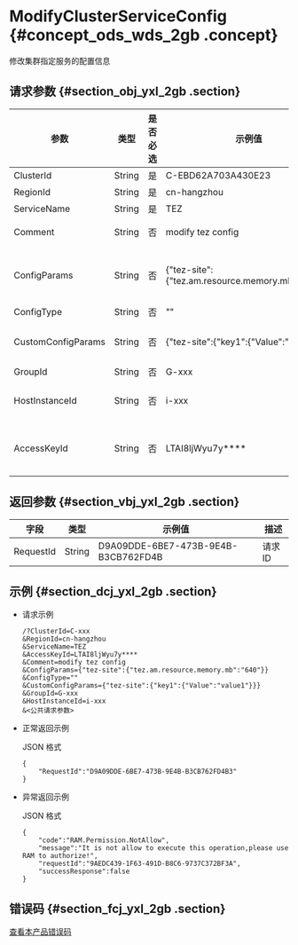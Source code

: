 # ModifyClusterServiceConfig {#concept_ods_wds_2gb .concept}

修改集群指定服务的配置信息

## 请求参数 {#section_obj_yxl_2gb .section}

|参数|类型|是否必选|示例值|描述|
|--|--|----|---|--|
|ClusterId|String|是|C-EBD62A703A430E23|集群 ID|
|RegionId|String|是|cn-hangzhou|RegionID|
|ServiceName|String|是|TEZ|服务名称|
|Comment|String|否|modify tez config|本次修改的备注信息|
|ConfigParams|String|否|\{"tez-site":\{"tez.am.resource.memory.mb":"640"\}\}|本次修改的具体内容，JSON 格式的字符串|
|ConfigType|String|否|""|配置项类型|
|CustomConfigParams|String|否|\{"tez-site":\{"key1":\{"Value":"value1"\}\}\}|自定义配置项的修改内容|
|GroupId|String|否|G-xxx|主机组ID|
|HostInstanceId|String|否|i-xxx|主机实例 ID，一般是 ecsID|
|AccessKeyId|String|否|LTAI8ljWyu7y\*\*\*\*|对应的阿里云 AccessKey ID 信息|

## 返回参数 {#section_vbj_yxl_2gb .section}

|字段|类型|示例值|描述|
|--|--|---|--|
|RequestId|String|D9A09DDE-6BE7-473B-9E4B-B3CB762FD4B|请求 ID|

## 示例 {#section_dcj_yxl_2gb .section}

-   请求示例

    ```
    /?ClusterId=C-xxx
    &RegionId=cn-hangzhou
    &ServiceName=TEZ
    &AccessKeyId=LTAI8ljWyu7y****
    &Comment=modify tez config
    &ConfigParams={"tez-site":{"tez.am.resource.memory.mb":"640"}}
    &ConfigType=""
    &CustomConfigParams={"tez-site":{"key1":{"Value":"value1"}}}
    &GroupId=G-xxx
    &HostInstanceId=i-xxx
    &<公共请求参数>
    ```

-   正常返回示例

    JSON 格式

    ```
    {
    	"RequestId":"D9A09DDE-6BE7-473B-9E4B-B3CB762FD4B3"
    }
    ```

-   异常返回示例

    JSON 格式

    ```
    {
    	"code":"RAM.Permission.NotAllow",
    	"message":"It is not allow to execute this operation,please use RAM to authorize!",
    	"requestId":"9AEDC439-1F63-491D-B8C6-9737C372BF3A",
    	"successResponse":false
    }
    ```


## 错误码 {#section_fcj_yxl_2gb .section}

[查看本产品错误码](https://error-center.alibabacloud.com/status/product/Emr)

